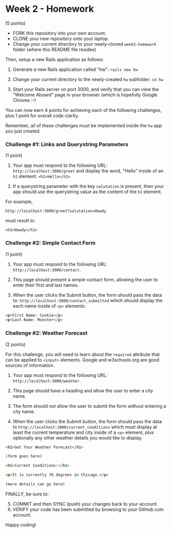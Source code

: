 # Week 2 - Homework
(5 points)

* FORK this repository into your own account.
* CLONE your new repository onto your laptop.
* Change your current directory to your newly-cloned `week2-homework` folder (where this README file resides)

Then, setup a new Rails application as follows:

1. Generate a new Rails application called "hw": `rails new hw`

2. Change your current directory to the newly-created `hw` subfolder: `cd hw`

3. Start your Rails server on port 3000, and verify that you can view the "Welcome Aboard" page in your browser (which is hopefully Google Chrome :-)

You can now earn 4 points for achieving each of the following challenges, plus 1 point for overall code clarity.  

Remember, all of these challenges must be implemented inside the `hw` app you just created.

### Challenge #1: Links and Querystring Parameters
(1 point)

1. Your app must respond to the following URL: `http://localhost:3000/greet` and display the word, "Hello" inside of an `h1` element: `<h1>Hello</h1>`

2. If a querystring parameter with the key `salutation` is present, then your app should use the querystring value as the content of the `h1` element.

For example,

`http://localhost:3000/greet?salutation=Howdy`

must result in:

`<h1>Howdy</h1>`


### Challenge #2: Simple Contact Form
(1 point)

1. Your app must respond to the following URL: `http://localhost:3000/contact`.

2. This page should present a simple contact form, allowing the user to enter their first and last names.

3. When the user clicks the Submit button, the form should pass the data to: `http://localhost:3000/contact_submitted` which should display the each name inside of `<p>` elements:

``` html
<p>First Name: Cookie</p>
<p>Last Name: Monster</p>
```

### Challenge #2: Weather Forecast
(2 points)

For this challenge, you will need to learn about the `required` attribute that can be applied to `<input>` elements.  Google and w3schools.org are good sources of information.

1. Your app must respond to the following URL: `http://localhost:3000/weather`.

2. This page should have a heading and allow the user to enter a city name.

3. The form should not allow the user to submit the form without entering a city name.

2. When the user clicks the Submit button, the form should pass the data to `http://localhost:3000/current_conditions` which must display at least the current temperature and city inside of a `<p>` element, plus optionally any other weather details you would like to display.

``` html
<h1>Get Your Weather Forecast</h1>

(form goes here)
```

``` html
<h1>Current Conditions:</h1>

<p>It is currently 76 degrees in Chicago.</p>

(more details can go here)
```




FINALLY, be sure to:

 5. COMMIT and then SYNC (push) your changes back to your account.
 6. VERIFY your code has been submitted by browsing to your GitHub.com account.

Happy coding!
